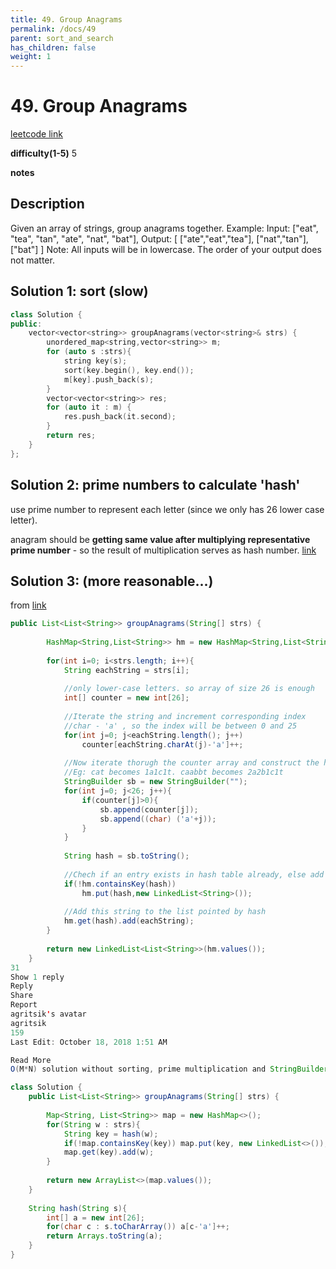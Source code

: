 ```yaml
---
title: 49. Group Anagrams
permalink: /docs/49
parent: sort_and_search
has_children: false
weight: 1
---
```

# 49. Group Anagrams
[leetcode link](https://leetcode.com/problems/group-anagrams/)

**difficulty(1-5)** 
5

**notes**   


## Description
Given an array of strings, group anagrams together.
Example:
Input: ["eat", "tea", "tan", "ate", "nat", "bat"],
Output:
[
  ["ate","eat","tea"],
  ["nat","tan"],
  ["bat"]
]
Note:
All inputs will be in lowercase.
The order of your output does not matter. 

## Solution 1: sort (slow)
```c++
class Solution {
public:
    vector<vector<string>> groupAnagrams(vector<string>& strs) {
        unordered_map<string,vector<string>> m;
        for (auto s :strs){
            string key(s);
            sort(key.begin(), key.end());
            m[key].push_back(s);
        }
        vector<vector<string>> res;
        for (auto it : m) {
            res.push_back(it.second);
        }
        return res;
    }
};
```

## Solution 2: prime numbers to calculate 'hash'
use prime number to represent each letter (since we only has 26 lower case letter). 

anagram should be **getting same value after multiplying representative prime number** - so the result of multiplication serves as hash number.
[link](https://leetcode.com/problems/group-anagrams/discuss/19233/O(M-*-N)-algorithm-using-hash-without-sort())

## Solution 3: (more reasonable...)
from [link](https://leetcode.com/problems/group-anagrams/discuss/19233/O(M-*-N)-algorithm-using-hash-without-sort()/139434)
```java
public List<List<String>> groupAnagrams(String[] strs) {
        
        HashMap<String,List<String>> hm = new HashMap<String,List<String>>();
        
        for(int i=0; i<strs.length; i++){
            String eachString = strs[i];
            
            //only lower-case letters. so array of size 26 is enough
            int[] counter = new int[26];
            
            //Iterate the string and increment corresponding index
            //char - 'a' , so the index will be between 0 and 25
            for(int j=0; j<eachString.length(); j++)
                counter[eachString.charAt(j)-'a']++;
            
            //Now iterate thorugh the counter array and construct the hash 
            //Eg: cat becomes 1a1c1t. caabbt becomes 2a2b1c1t
            StringBuilder sb = new StringBuilder("");
            for(int j=0; j<26; j++){
                if(counter[j]>0){
                    sb.append(counter[j]);
                    sb.append((char) ('a'+j));
                }
            }
            
            String hash = sb.toString();
            
            //Chech if an entry exists in hash table already, else add a new one
            if(!hm.containsKey(hash))
                hm.put(hash,new LinkedList<String>());
                
            //Add this string to the list pointed by hash
            hm.get(hash).add(eachString);
        }
        
        return new LinkedList<List<String>>(hm.values());
    }
31
Show 1 reply
Reply
Share
Report
agritsik's avatar
agritsik
159
Last Edit: October 18, 2018 1:51 AM

Read More
O(M*N) solution without sorting, prime multiplication and StringBuilder :)

class Solution {
    public List<List<String>> groupAnagrams(String[] strs) {
        
        Map<String, List<String>> map = new HashMap<>();
        for(String w : strs){
            String key = hash(w);          
            if(!map.containsKey(key)) map.put(key, new LinkedList<>());
            map.get(key).add(w);
        }
        
        return new ArrayList<>(map.values());
    }
    
    String hash(String s){
        int[] a = new int[26];
        for(char c : s.toCharArray()) a[c-'a']++;
        return Arrays.toString(a);
    }
}
```

<!-- 
Default label
{: .label }

Blue label
{: .label .label-blue }

Stable
{: .label .label-green }

New release
{: .label .label-purple }

Coming soon
{: .label .label-yellow }

Deprecated
{: .label .label-red } -->

